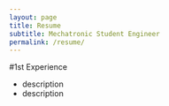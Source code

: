 ```yaml
---
layout: page
title: Resume
subtitle: Mechatronic Student Engineer
permalink: /resume/
---
```


#1st Experience
* description
* description